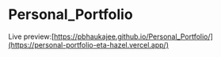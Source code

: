 # Personal_Portfolio

Live preview:[https://pbhaukajee.github.io/Personal_Portfolio/](https://personal-portfolio-eta-hazel.vercel.app/)

